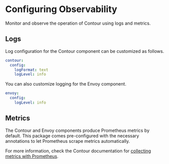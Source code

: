 # Configuring Observability

Monitor and observe the operation of Contour using logs and metrics.

## Logs

Log configuration for the Contour component can be customized as follows.

```yaml
contour:
  config:
    logFormat: text
    logLevel: info
```

You can also customize logging for the Envoy component.

```yaml
envoy:
  config:
    logLevel: info
```

## Metrics

The Contour and Envoy components produce Prometheus metrics by default. This package comes pre-configured with the necessary annotations to let Prometheus scrape metrics automatically.

For more information, check the Contour documentation for [collecting metrics with Prometheus](https://projectcontour.io/docs/latest/guides/prometheus).
